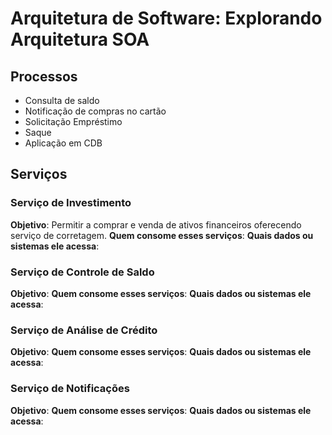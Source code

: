 # Arquitetura de Software: Explorando Arquitetura SOA

## Processos
- Consulta de saldo
- Notificação de compras no cartão
- Solicitação Empréstimo
- Saque
- Aplicação em CDB

## Serviços

### Serviço de Investimento
**Objetivo**: Permitir a comprar e venda de ativos financeiros oferecendo serviço de corretagem.
**Quem consome esses serviços**:
**Quais dados ou sistemas ele acessa**: 

### Serviço de Controle de Saldo
**Objetivo**:
**Quem consome esses serviços**:
**Quais dados ou sistemas ele acessa**:

### Serviço de Análise de Crédito
**Objetivo**:
**Quem consome esses serviços**:
**Quais dados ou sistemas ele acessa**:

### Serviço de Notificações
**Objetivo**:
**Quem consome esses serviços**:
**Quais dados ou sistemas ele acessa**:
